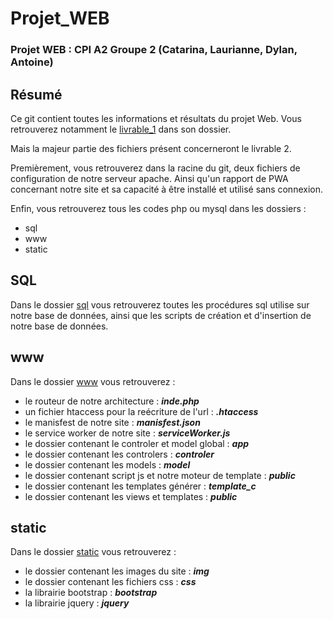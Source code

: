 # Projet_WEB

<!-- photo -->

### Projet WEB : CPI A2 Groupe 2 (Catarina, Laurianne, Dylan, Antoine)

## Résumé

Ce git contient toutes les informations et résultats du projet Web. Vous retrouverez notamment le [livrable_1](https://github.com/atarte/Projet_WEB/tree/main/livrable_1) dans son dossier.  

Mais la majeur partie des fichiers présent concerneront le livrable 2.  

Premièrement, vous retrouverez dans la racine du git, deux fichiers de configuration de notre serveur apache. Ainsi qu'un rapport de PWA concernant notre site et sa capacité à être installé et utilisé sans connexion.

Enfin, vous retrouverez tous les codes php ou mysql dans les dossiers :
* sql
* www
* static

## SQL

Dans le dossier [sql](https://github.com/atarte/Projet_WEB/tree/main/sql) vous retrouverez toutes les procédures sql utilise sur notre base de données, ainsi que les scripts de création et d'insertion de notre base de données.

## www

Dans le dossier [www](https://github.com/atarte/Projet_WEB/tree/main/www) vous retrouverez :
* le routeur de notre architecture : ***inde.php***
* un fichier htaccess pour la reécriture de l'url : ***.htaccess***
* le manisfest de notre site : ***manisfest.json***
* le service worker de notre site : ***serviceWorker.js***
* le dossier contenant le controler et model global : ***app***
* le dossier contenant les controlers : ***controler***
* le dossier contenant les models : ***model***
* le dossier contenant script js et notre moteur de template : ***public***
* le dossier contenant les templates générer : ***template_c***
* le dossier contenant les views et templates : ***public***

## static

Dans le dossier [static](https://github.com/atarte/Projet_WEB/tree/main/static) vous retrouverez :
* le dossier contenant les images du site : ***img***
* le dossier contenant les fichiers css : ***css***
* la librairie bootstrap : ***bootstrap***
* la librairie jquery : ***jquery***
